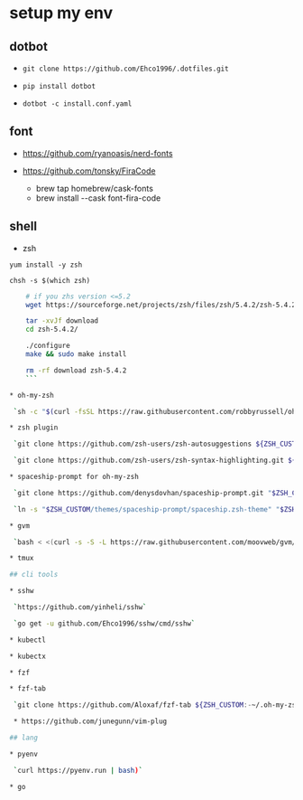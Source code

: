 # setup my env

## dotbot

* `git clone https://github.com/Ehco1996/.dotfiles.git`

* `pip install dotbot`

* `dotbot -c install.conf.yaml`

## font

* https://github.com/ryanoasis/nerd-fonts

* https://github.com/tonsky/FiraCode
    - brew tap homebrew/cask-fonts
    - brew install --cask font-fira-code

## shell

* zsh

 `yum install -y zsh`

 `chsh -s $(which zsh)`

``` bash
    # if you zhs version <=5.2
    wget https://sourceforge.net/projects/zsh/files/zsh/5.4.2/zsh-5.4.2.tar.xz/download

    tar -xvJf download
    cd zsh-5.4.2/

    ./configure
    make && sudo make install

    rm -rf download zsh-5.4.2
    ```

* oh-my-zsh

 `sh -c "$(curl -fsSL https://raw.githubusercontent.com/robbyrussell/oh-my-zsh/master/tools/install.sh)"`

* zsh plugin

 `git clone https://github.com/zsh-users/zsh-autosuggestions ${ZSH_CUSTOM:-~/.oh-my-zsh/custom}/plugins/zsh-autosuggestions`

 `git clone https://github.com/zsh-users/zsh-syntax-highlighting.git ${ZSH_CUSTOM:-~/.oh-my-zsh/custom}/plugins/zsh-syntax-highlighting`

* spaceship-prompt for oh-my-zsh

 `git clone https://github.com/denysdovhan/spaceship-prompt.git "$ZSH_CUSTOM/themes/spaceship-prompt"`

 `ln -s "$ZSH_CUSTOM/themes/spaceship-prompt/spaceship.zsh-theme" "$ZSH_CUSTOM/themes/spaceship.zsh-theme"`

* gvm

 `bash < <(curl -s -S -L https://raw.githubusercontent.com/moovweb/gvm/master/binscripts/gvm-installer)`

* tmux

## cli tools

* sshw

 `https://github.com/yinheli/sshw`

 `go get -u github.com/Ehco1996/sshw/cmd/sshw`

* kubectl

* kubectx

* fzf

* fzf-tab

 `git clone https://github.com/Aloxaf/fzf-tab ${ZSH_CUSTOM:-~/.oh-my-zsh/custom}/plugins/fzf-tab`

 * https://github.com/junegunn/vim-plug

## lang

* pyenv

 `curl https://pyenv.run | bash)`

* go
